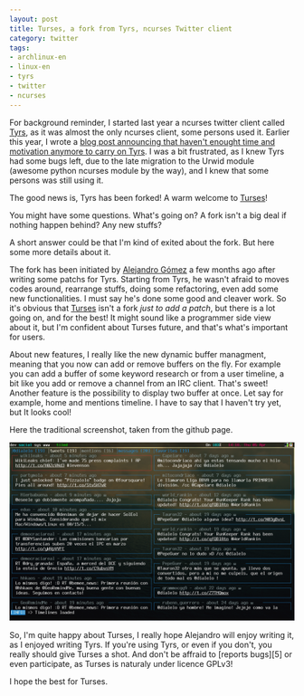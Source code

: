 ```yaml
---
layout: post
title: Turses, a fork from Tyrs, ncurses Twitter client
category: twitter
tags:
- archlinux-en
- linux-en
- tyrs
- twitter
- ncurses
---
```


For background reminder, I started last year a ncurses twitter client called
[Tyrs][2], as it was almost the only ncurses client, some persons used it. Earlier
this year, I wrote a [blog post announcing that haven't enought time and
motivation anymore to carry on Tyrs][1]. I was a bit frustrated, as I knew Tyrs had
some bugs left, due to the late migration to the Urwid module (awesome python
ncurses module by the way), and I knew that some persons was still using it.

The good news is, Tyrs has been forked! A warm welcome to [Turses][3]!

You might have some questions. What's going on? A fork isn't a big deal if
nothing happen behind? Any new stuffs?

A short answer could be that I'm kind of exited about the fork. But here some
more details about it.

The fork has been initiated by [Alejandro Gómez][4] a few months ago after
writing some patchs for Tyrs. Starting from Tyrs, he wasn't afraid to moves
codes around, rearrange stuffs, doing some refactoring, even add some new
functionalities. I must say he's done some good and cleaver work. So it's
obvious that [Turses][3] isn't a fork *just to add a patch*, but there is a lot
going on, and for the best! It might sound like a programmer side view about
it, but I'm confident about Turses future, and that's what's important for
users.

About new features, I really like the new dynamic buffer managment, meaning
that you now can add or remove buffers on the fly. For example you can add a
buffer of some keyword research or from a user timeline, a bit like you add or
remove a channel from an IRC client. That's sweet! Another feature is the
possibility to display two buffer at once. Let say for example, home and
mentions timeline. I have to say that I haven't try yet, but It looks cool!

Here the traditional screenshot, taken from the github page.

![screenshot](/images/turses.png)

So, I'm quite happy about Turses, I really hope Alejandro will enjoy writing
it, as I enjoyed writing Tyrs. If you're using Tyrs, or even if you don't, you
really should give Turses a shot. And don't be affraid to [reports bugs][5] or
even participate, as Turses is naturaly under licence GPLv3!

I hope the best for Turses.


[1]: http://www.nicosphere.net/small-projects-life-depends-on-his-owner/
[2]: http://tyrs.nicosphere.net
[3]: https://github.com/alejandrogomez/turses
[4]: https://github.com/alejandrogomez/
[3]: https://github.com/alejandrogomez/turses/issues
